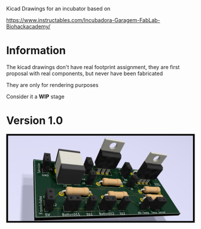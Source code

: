 Kicad Drawings for an incubator based on

https://www.instructables.com/Incubadora-Garagem-FabLab-Biohackacademy/

# Information

The kicad drawings don't have real footprint assignment, they are first proposal with real components, but never have been fabricated

They are only for rendering purposes

Consider it a **WIP** stage

# Version 1.0

![Render](https://github.com/altLab/biolab-incubator/blob/main/photos/Controller_V1_1.png)
